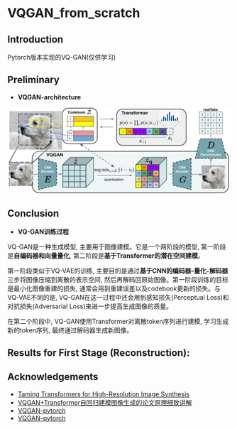 # VQGAN_from_scratch

## Introduction

Pytorch版本实现的VQ-GAN(仅供学习)

## Preliminary

- **VQGAN-architecture**

![vq-gan](./assets/vqgan-architecture.png)

## Conclusion

- **VQ-GAN训练过程**

VQ-GAN是一种生成模型, 主要用于图像建模。它是一个两阶段的模型, 第一阶段是**自编码器和向量量化**, 第二阶段是**基于Transformer的潜在空间建模**。

第一阶段类似于VQ-VAE的训练, 主要目的是通过**基于CNN的编码器-量化-解码器**三步将图像压缩到离散的表示空间, 然后再解码回原始图像。第一阶段训练的目标是最小化图像重建的损失, 通常会用到重建误差以及codebook更新的损失。与VQ-VAE不同的是, VQ-GAN在这一过程中还会用到感知损失(Perceptual Loss)和对抗损失(Adversarial Loss)来进一步提高生成图像的质量。

在第二个阶段中, VQ-GAN使用Transformer对离散token序列进行建模, 学习生成新的token序列, 最终通过解码器生成新图像。

## Results for First Stage (Reconstruction):

## Acknowledgements

- [Taming Transformers for High-Resolution Image Synthesis](https://arxiv.org/abs/2012.09841)
- [VQGAN+Transformer自回归建模图像生成的论文原理细致讲解
](https://www.bilibili.com/video/BV1mh411g7r5/?spm_id_from=333.788&vd_source=634f9cd56b5b0cf10f6976238630bd8d)
- [VQGAN-pytorch](https://github.com/dome272/VQGAN-pytorch)
- [VQGAN-pytorch](https://github.com/aa1234241/vqgan)